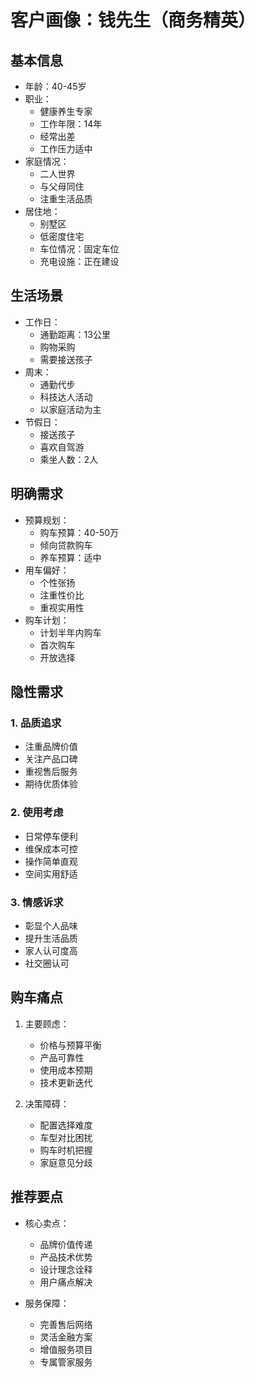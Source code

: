 # 客户画像：钱先生（商务精英）

## 基本信息
- 年龄：40-45岁
- 职业：
  - 健康养生专家
  - 工作年限：14年
  - 经常出差
  - 工作压力适中
- 家庭情况：
  - 二人世界
  - 与父母同住
  - 注重生活品质
- 居住地：
  - 别墅区
  - 低密度住宅
  - 车位情况：固定车位
  - 充电设施：正在建设

## 生活场景
- 工作日：
  - 通勤距离：13公里
  - 购物采购
  - 需要接送孩子
- 周末：
  - 通勤代步
  - 科技达人活动
  - 以家庭活动为主
- 节假日：
  - 接送孩子
  - 喜欢自驾游
  - 乘坐人数：2人

## 明确需求
- 预算规划：
  - 购车预算：40-50万
  - 倾向贷款购车
  - 养车预算：适中
- 用车偏好：
  - 个性张扬
  - 注重性价比
  - 重视实用性
- 购车计划：
  - 计划半年内购车
  - 首次购车
  - 开放选择

## 隐性需求
### 1. 品质追求
- 注重品牌价值
- 关注产品口碑
- 重视售后服务
- 期待优质体验

### 2. 使用考虑
- 日常停车便利
- 维保成本可控
- 操作简单直观
- 空间实用舒适

### 3. 情感诉求
- 彰显个人品味
- 提升生活品质
- 家人认可度高
- 社交圈认可

## 购车痛点
1. 主要顾虑：
   - 价格与预算平衡
   - 产品可靠性
   - 使用成本预期
   - 技术更新迭代

2. 决策障碍：
   - 配置选择难度
   - 车型对比困扰
   - 购车时机把握
   - 家庭意见分歧

## 推荐要点
- 核心卖点：
  - 品牌价值传递
  - 产品技术优势
  - 设计理念诠释
  - 用户痛点解决

- 服务保障：
  - 完善售后网络
  - 灵活金融方案
  - 增值服务项目
  - 专属管家服务